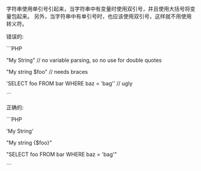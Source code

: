 字符串使用单引号引起来，当字符串中有变量时使用双引号，并且使用大括号将变量包起来。 另外，当字符串中有单引号时，也应该使用双引号，这样就不用使用转义符。



错误的:



\`\`\`PHP

"My String" \/\/ no variable parsing, so no use for double quotes

"My string $foo" \/\/ needs braces

'SELECT foo FROM bar WHERE baz = \'bag\'' \/\/ ugly

\`\`\`

正确的:



\`\`\`PHP

'My String'

"My string {$foo}"

"SELECT foo FROM bar WHERE baz = 'bag'"

\`\`\`



